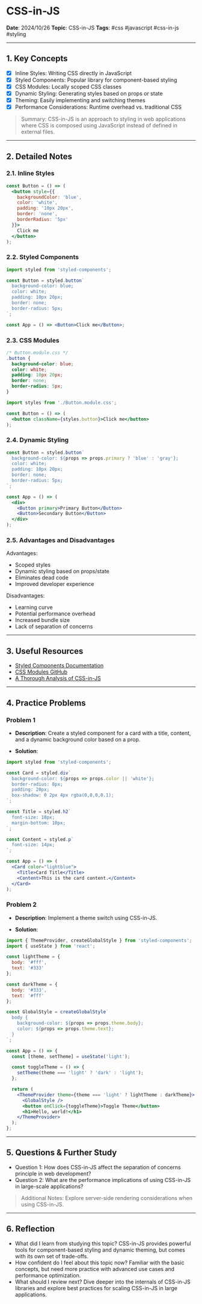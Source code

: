 # CSS-in-JS

**Date**: 2024/10/26
**Topic**: CSS-in-JS
**Tags**: #css #javascript #css-in-js #styling

---

## 1. Key Concepts

- [x] Inline Styles: Writing CSS directly in JavaScript
- [x] Styled Components: Popular library for component-based styling
- [x] CSS Modules: Locally scoped CSS classes
- [x] Dynamic Styling: Generating styles based on props or state
- [x] Theming: Easily implementing and switching themes
- [x] Performance Considerations: Runtime overhead vs. traditional CSS

> Summary: CSS-in-JS is an approach to styling in web applications where CSS is composed using JavaScript instead of defined in external files.

---

## 2. Detailed Notes

### 2.1. Inline Styles

```jsx
const Button = () => (
  <button style={{
    backgroundColor: 'blue',
    color: 'white',
    padding: '10px 20px',
    border: 'none',
    borderRadius: '5px'
  }}>
    Click me
  </button>
);
```

### 2.2. Styled Components

```jsx
import styled from 'styled-components';

const Button = styled.button`
  background-color: blue;
  color: white;
  padding: 10px 20px;
  border: none;
  border-radius: 5px;
`;

const App = () => <Button>Click me</Button>;
```

### 2.3. CSS Modules

```css
/* Button.module.css */
.button {
  background-color: blue;
  color: white;
  padding: 10px 20px;
  border: none;
  border-radius: 5px;
}
```

```jsx
import styles from './Button.module.css';

const Button = () => (
  <button className={styles.button}>Click me</button>
);
```

### 2.4. Dynamic Styling

```jsx
const Button = styled.button`
  background-color: ${props => props.primary ? 'blue' : 'gray'};
  color: white;
  padding: 10px 20px;
  border: none;
  border-radius: 5px;
`;

const App = () => (
  <div>
    <Button primary>Primary Button</Button>
    <Button>Secondary Button</Button>
  </div>
);
```

### 2.5. Advantages and Disadvantages

Advantages:
- Scoped styles
- Dynamic styling based on props/state
- Eliminates dead code
- Improved developer experience

Disadvantages:
- Learning curve
- Potential performance overhead
- Increased bundle size
- Lack of separation of concerns

---

## 3. Useful Resources

- [Styled Components Documentation](https://styled-components.com/)
- [CSS Modules GitHub](https://github.com/css-modules/css-modules)
- [A Thorough Analysis of CSS-in-JS](https://css-tricks.com/a-thorough-analysis-of-css-in-js/)

---

## 4. Practice Problems

### Problem 1

- **Description**: Create a styled component for a card with a title, content, and a dynamic background color based on a prop.

- **Solution**:

```jsx
import styled from 'styled-components';

const Card = styled.div`
  background-color: ${props => props.color || 'white'};
  border-radius: 8px;
  padding: 20px;
  box-shadow: 0 2px 4px rgba(0,0,0,0.1);
`;

const Title = styled.h2`
  font-size: 18px;
  margin-bottom: 10px;
`;

const Content = styled.p`
  font-size: 14px;
`;

const App = () => (
  <Card color="lightblue">
    <Title>Card Title</Title>
    <Content>This is the card content.</Content>
  </Card>
);
```

### Problem 2

- **Description**: Implement a theme switch using CSS-in-JS.

- **Solution**:

```jsx
import { ThemeProvider, createGlobalStyle } from 'styled-components';
import { useState } from 'react';

const lightTheme = {
  body: '#fff',
  text: '#333'
};

const darkTheme = {
  body: '#333',
  text: '#fff'
};

const GlobalStyle = createGlobalStyle`
  body {
    background-color: ${props => props.theme.body};
    color: ${props => props.theme.text};
  }
`;

const App = () => {
  const [theme, setTheme] = useState('light');

  const toggleTheme = () => {
    setTheme(theme === 'light' ? 'dark' : 'light');
  };

  return (
    <ThemeProvider theme={theme === 'light' ? lightTheme : darkTheme}>
      <GlobalStyle />
      <button onClick={toggleTheme}>Toggle Theme</button>
      <h1>Hello, world!</h1>
    </ThemeProvider>
  );
};
```

---

## 5. Questions & Further Study

- Question 1: How does CSS-in-JS affect the separation of concerns principle in web development?
- Question 2: What are the performance implications of using CSS-in-JS in large-scale applications?

> Additional Notes: Explore server-side rendering considerations when using CSS-in-JS.

---

## 6. Reflection

- What did I learn from studying this topic? CSS-in-JS provides powerful tools for component-based styling and dynamic theming, but comes with its own set of trade-offs.
- How confident do I feel about this topic now? Familiar with the basic concepts, but need more practice with advanced use cases and performance optimization.
- What should I review next? Dive deeper into the internals of CSS-in-JS libraries and explore best practices for scaling CSS-in-JS in large applications.

